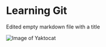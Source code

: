 # Learning Git

Edited empty markdown file with a title

![Image of Yaktocat](https://octodex.github.com/images/yaktocat.png)
